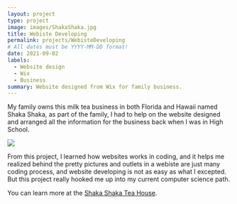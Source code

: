 ```yaml
---
layout: project
type: project
image: images/ShakaShaka.jpg
title: Webiste Developing
permalink: projects/WebisteDeveloping
# All dates must be YYYY-MM-DD format!
date: 2021-09-02
labels:
  - Website design
  - Wix
  - Business
summary: Website designed from Wix for family business.
---
```



My family owns this milk tea business in both Florida and Hawaii named Shaka Shaka, as part of the family, I had to help on the website designed and arranged all the information for the business back when I was in High School.

<img class="ui image" src="{{ site.baseurl }}/images/ShakaShakaTea.jpg">

From this project, I learned how websites works in coding, and it helps me realized behind the pretty pictures and outlets in a webiste are just many coding process, and website developing is not as easy as what I excepted. But this project really hooked me up into my current computer science path.

You can learn more at the [Shaka Shaka Tea House](https://www.shakashakateahouse.com/).


